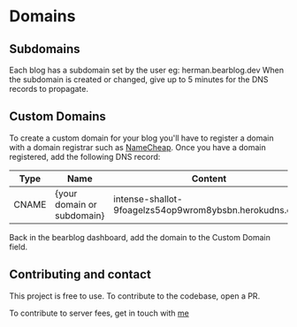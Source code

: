 # Domains

## Subdomains

Each blog has a subdomain set by the user eg: herman.bearblog.dev
When the subdomain is created or changed, give up to 5 minutes for the DNS records to propagate. 

## Custom Domains

To create a custom domain for your blog you'll have to register a domain with a domain registrar such as [NameCheap](https://namecheap.com).
Once you have a domain registered, add the following DNS record:

|Type|Name|Content|TTL|
|---|---|---|---|
|CNAME|{your domain or subdomain}|intense-shallot-9foagelzs54op9wrom8ybsbn.herokudns.com|3600|

Back in the bearblog dashboard, add the domain to the Custom Domain field. 

## Contributing and contact

This project is free to use. To contribute to the codebase, open a PR.

To contribute to server fees, get in touch with [me](mailto:hfbmartinus@gmail.com)
